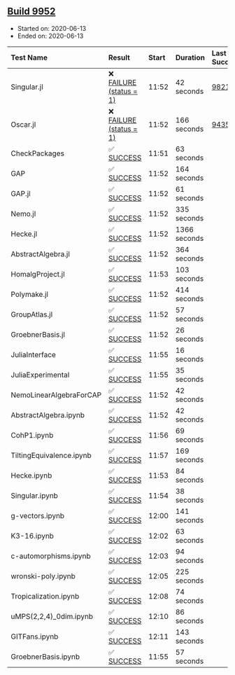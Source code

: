 ## [Build 9952](https://oscarci.mathematik.uni-kl.de/job/oscar/9952/)

* Started on: 2020-06-13
* Ended on: 2020-06-13

| Test Name    | Result | Start | Duration | Last Success | First Failure |
|:-------------|:-------|:------|:---------|:-------------|:--------------|
| Singular.jl | ❌ [FAILURE (status = 1)](https://oscarci.mathematik.uni-kl.de/job/oscar/9952/artifact/logs/build-9952/Singular.jl.log) | 11:52 | 42 seconds | [9821](https://oscarci.mathematik.uni-kl.de/job/oscar/9821/) | [9822](https://oscarci.mathematik.uni-kl.de/job/oscar/9822/) |
| Oscar.jl | ❌ [FAILURE (status = 1)](https://oscarci.mathematik.uni-kl.de/job/oscar/9952/artifact/logs/build-9952/Oscar.jl.log) | 11:52 | 166 seconds | [9435](https://oscarci.mathematik.uni-kl.de/job/oscar/9435/) | [9436](https://oscarci.mathematik.uni-kl.de/job/oscar/9436/) |
| CheckPackages | ✅ [SUCCESS](https://oscarci.mathematik.uni-kl.de/job/oscar/9952/artifact/logs/build-9952/CheckPackages.log) | 11:51 | 63 seconds |  |  |
| GAP | ✅ [SUCCESS](https://oscarci.mathematik.uni-kl.de/job/oscar/9952/artifact/logs/build-9952/GAP.log) | 11:52 | 164 seconds |  |  |
| GAP.jl | ✅ [SUCCESS](https://oscarci.mathematik.uni-kl.de/job/oscar/9952/artifact/logs/build-9952/GAP.jl.log) | 11:52 | 61 seconds |  |  |
| Nemo.jl | ✅ [SUCCESS](https://oscarci.mathematik.uni-kl.de/job/oscar/9952/artifact/logs/build-9952/Nemo.jl.log) | 11:52 | 335 seconds |  |  |
| Hecke.jl | ✅ [SUCCESS](https://oscarci.mathematik.uni-kl.de/job/oscar/9952/artifact/logs/build-9952/Hecke.jl.log) | 11:52 | 1366 seconds |  |  |
| AbstractAlgebra.jl | ✅ [SUCCESS](https://oscarci.mathematik.uni-kl.de/job/oscar/9952/artifact/logs/build-9952/AbstractAlgebra.jl.log) | 11:52 | 364 seconds |  |  |
| HomalgProject.jl | ✅ [SUCCESS](https://oscarci.mathematik.uni-kl.de/job/oscar/9952/artifact/logs/build-9952/HomalgProject.jl.log) | 11:53 | 103 seconds |  |  |
| Polymake.jl | ✅ [SUCCESS](https://oscarci.mathematik.uni-kl.de/job/oscar/9952/artifact/logs/build-9952/Polymake.jl.log) | 11:52 | 414 seconds |  |  |
| GroupAtlas.jl | ✅ [SUCCESS](https://oscarci.mathematik.uni-kl.de/job/oscar/9952/artifact/logs/build-9952/GroupAtlas.jl.log) | 11:52 | 57 seconds |  |  |
| GroebnerBasis.jl | ✅ [SUCCESS](https://oscarci.mathematik.uni-kl.de/job/oscar/9952/artifact/logs/build-9952/GroebnerBasis.jl.log) | 11:52 | 26 seconds |  |  |
| JuliaInterface | ✅ [SUCCESS](https://oscarci.mathematik.uni-kl.de/job/oscar/9952/artifact/logs/build-9952/JuliaInterface.log) | 11:55 | 16 seconds |  |  |
| JuliaExperimental | ✅ [SUCCESS](https://oscarci.mathematik.uni-kl.de/job/oscar/9952/artifact/logs/build-9952/JuliaExperimental.log) | 11:55 | 35 seconds |  |  |
| NemoLinearAlgebraForCAP | ✅ [SUCCESS](https://oscarci.mathematik.uni-kl.de/job/oscar/9952/artifact/logs/build-9952/NemoLinearAlgebraForCAP.log) | 11:52 | 42 seconds |  |  |
| AbstractAlgebra.ipynb | ✅ [SUCCESS](https://oscarci.mathematik.uni-kl.de/job/oscar/9952/artifact/logs/build-9952/AbstractAlgebra.ipynb.log) | 11:52 | 42 seconds |  |  |
| CohP1.ipynb | ✅ [SUCCESS](https://oscarci.mathematik.uni-kl.de/job/oscar/9952/artifact/logs/build-9952/CohP1.ipynb.log) | 11:56 | 69 seconds |  |  |
| TiltingEquivalence.ipynb | ✅ [SUCCESS](https://oscarci.mathematik.uni-kl.de/job/oscar/9952/artifact/logs/build-9952/TiltingEquivalence.ipynb.log) | 11:57 | 169 seconds |  |  |
| Hecke.ipynb | ✅ [SUCCESS](https://oscarci.mathematik.uni-kl.de/job/oscar/9952/artifact/logs/build-9952/Hecke.ipynb.log) | 11:53 | 84 seconds |  |  |
| Singular.ipynb | ✅ [SUCCESS](https://oscarci.mathematik.uni-kl.de/job/oscar/9952/artifact/logs/build-9952/Singular.ipynb.log) | 11:54 | 38 seconds |  |  |
| g-vectors.ipynb | ✅ [SUCCESS](https://oscarci.mathematik.uni-kl.de/job/oscar/9952/artifact/logs/build-9952/g-vectors.ipynb.log) | 12:00 | 141 seconds |  |  |
| K3-16.ipynb | ✅ [SUCCESS](https://oscarci.mathematik.uni-kl.de/job/oscar/9952/artifact/logs/build-9952/K3-16.ipynb.log) | 12:02 | 63 seconds |  |  |
| c-automorphisms.ipynb | ✅ [SUCCESS](https://oscarci.mathematik.uni-kl.de/job/oscar/9952/artifact/logs/build-9952/c-automorphisms.ipynb.log) | 12:03 | 94 seconds |  |  |
| wronski-poly.ipynb | ✅ [SUCCESS](https://oscarci.mathematik.uni-kl.de/job/oscar/9952/artifact/logs/build-9952/wronski-poly.ipynb.log) | 12:05 | 225 seconds |  |  |
| Tropicalization.ipynb | ✅ [SUCCESS](https://oscarci.mathematik.uni-kl.de/job/oscar/9952/artifact/logs/build-9952/Tropicalization.ipynb.log) | 12:08 | 74 seconds |  |  |
| uMPS(2,2,4)_0dim.ipynb | ✅ [SUCCESS](https://oscarci.mathematik.uni-kl.de/job/oscar/9952/artifact/logs/build-9952/uMPS-2-2-4-_0dim.ipynb.log) | 12:10 | 86 seconds |  |  |
| GITFans.ipynb | ✅ [SUCCESS](https://oscarci.mathematik.uni-kl.de/job/oscar/9952/artifact/logs/build-9952/GITFans.ipynb.log) | 12:11 | 143 seconds |  |  |
| GroebnerBasis.ipynb | ✅ [SUCCESS](https://oscarci.mathematik.uni-kl.de/job/oscar/9952/artifact/logs/build-9952/GroebnerBasis.ipynb.log) | 11:55 | 57 seconds |  |  |

